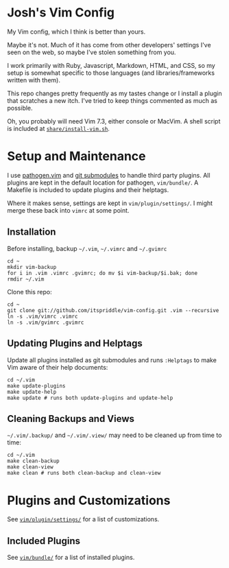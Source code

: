 # Josh's Vim Config

My Vim config, which I think is better than yours.

Maybe it's not. Much of it has come from other developers' settings I've seen
on the web, so maybe I've stolen something from you.

I work primarily with Ruby, Javascript, Markdown, HTML, and CSS, so my setup
is somewhat specific to those languages (and libraries/frameworks written with
them).

This repo changes pretty frequently as my tastes change or I
install a plugin that scratches a new itch. I've tried to keep things
commented as much as possible.

Oh, you probably will need Vim 7.3, either console or MacVim. A shell script
is included at [`share/install-vim.sh`](http://git.io/XnHlNQ).

# Setup and Maintenance

I use [pathogen.vim](https://github.com/tpope/vim-pathogen/) and [git
submodules](http://www.kernel.org/pub/software/scm/git/docs/git-submodule.html)
to handle third party plugins. All plugins are kept in the default location
for pathogen, `vim/bundle/`. A Makefile is included to update plugins and
their helptags.

Where it makes sense, settings are kept in `vim/plugin/settings/`. I might
merge these back into `vimrc` at some point.

## Installation

Before installing, backup `~/.vim`, `~/.vimrc` and `~/.gvimrc`

    cd ~
    mkdir vim-backup
    for i in .vim .vimrc .gvimrc; do mv $i vim-backup/$i.bak; done
    rmdir ~/.vim

Clone this repo:

    cd ~
    git clone git://github.com/itspriddle/vim-config.git .vim --recursive
    ln -s .vim/vimrc .vimrc
    ln -s .vim/gvimrc .gvimrc

## Updating Plugins and Helptags

Update all plugins installed as git submodules and runs `:Helptags` to make
Vim aware of their help documents:

    cd ~/.vim
    make update-plugins
    make update-help
    make update # runs both update-plugins and update-help

## Cleaning Backups and Views

`~/.vim/.backup/` and `~/.vim/.view/` may need to be cleaned up from time to
time:

    cd ~/.vim
    make clean-backup
    make clean-view
    make clean # runs both clean-backup and clean-view

# Plugins and Customizations

See [`vim/plugin/settings/`](http://git.io/bhf9Jg) for a list of
customizations.

## Included Plugins

See [`vim/bundle/`](http://git.io/cWGCAQ) for a list of installed plugins.
